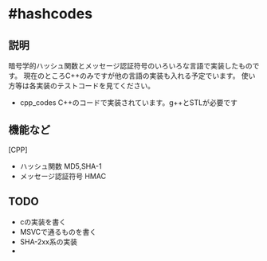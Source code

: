 #hashcodes
=========

## 説明

暗号学的ハッシュ関数とメッセージ認証符号のいろいろな言語で実装したものです。
現在のところC++のみですが他の言語の実装も入れる予定でいます。
使い方等は各実装のテストコードを見てください。

* cpp_codes C++のコードで実装されています。g++とSTLが必要です

## 機能など

[CPP]
* ハッシュ関数 MD5,SHA-1
* メッセージ認証符号 HMAC


## TODO

* cの実装を書く
* MSVCで通るものを書く
* SHA-2xx系の実装
*

